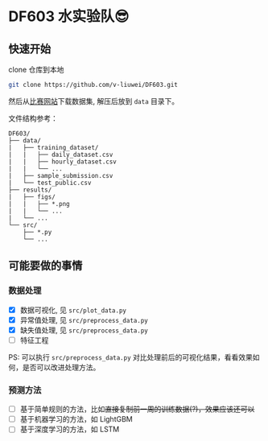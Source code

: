 # DF603 水实验队😎

## 快速开始

clone 仓库到本地

```bash
git clone https://github.com/v-liuwei/DF603.git
```

然后从[比赛网站](https://www.datafountain.cn/competitions/603/datasets)下载数据集, 解压后放到 `data` 目录下。

文件结构参考：
```text
DF603/
├── data/
|   ├── training_dataset/
|   |   ├── daily_dataset.csv
|   |   ├── hourly_dataset.csv
|   |   └── ...
|   ├── sample_submission.csv
|   └── test_public.csv
├── results/
|   ├── figs/
|   |   ├── *.png
|   |   └── ...
|   └── ...
└── src/
    ├── *.py
    └── ...
```

## 可能要做的事情

### 数据处理

- [x] 数据可视化, 见 `src/plot_data.py`
- [x] 异常值处理, 见 `src/preprocess_data.py`
- [x] 缺失值处理, 见 `src/preprocess_data.py`
- [ ] 特征工程

PS: 可以执行 `src/preprocess_data.py` 对比处理前后的可视化结果，看看效果如何，是否可以改进处理方法。

### 预测方法

- [ ] 基于简单规则的方法，比如~~直接复制前一周的训练数据(?)，效果应该还可以~~
- [ ] 基于机器学习的方法，如 LightGBM
- [ ] 基于深度学习的方法，如 LSTM
